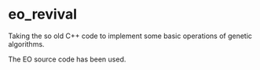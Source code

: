 # eo_revival

Taking the so old C++ code to implement some basic operations of genetic algorithms.

The EO source code has been used.
